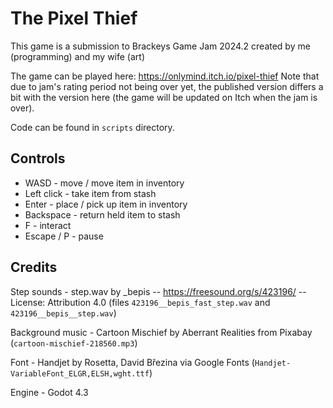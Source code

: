 # The Pixel Thief
This game is a submission to Brackeys Game Jam 2024.2 created by me (programming) and my wife (art)

The game can be played here: https://onlymind.itch.io/pixel-thief
Note that due to jam's rating period not being over yet, the published version differs a bit with the version here (the game will be updated on Itch when the jam is over).

Code can be found in `scripts` directory.

## Controls

- WASD - move / move item in inventory
- Left click - take item from stash
- Enter - place / pick up item in inventory
- Backspace - return held item to stash
- F - interact
- Escape / P - pause

## Credits

Step sounds - step.wav by _bepis -- https://freesound.org/s/423196/ -- License: Attribution 4.0 (files `423196__bepis_fast_step.wav` and `423196__bepis__step.wav`)

Background music - Cartoon Mischief by Aberrant Realities from Pixabay (`cartoon-mischief-218560.mp3`)

Font - Handjet by Rosetta, David Březina via Google Fonts (`Handjet-VariableFont_ELGR,ELSH,wght.ttf`)

Engine - Godot 4.3
